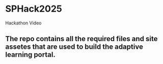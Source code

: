 # SPHack2025
Hackathon Video
## The repo contains all the required files and site assetes that are used to build the adaptive learning portal.
